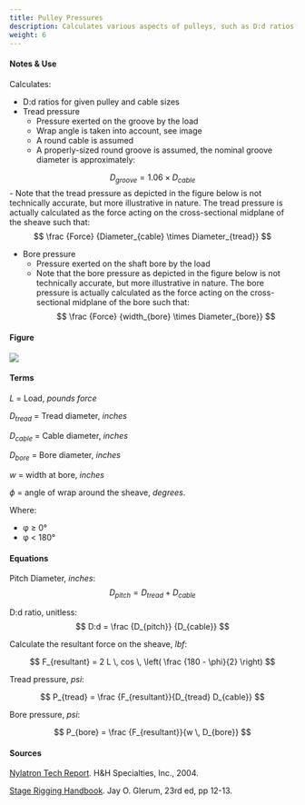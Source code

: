 ```yaml
---
title: Pulley Pressures
description: Calculates various aspects of pulleys, such as D:d ratios, tread, and bore pressures.
weight: 6
---
```


#### Notes & Use

Calculates:

* D:d ratios for given pulley and cable sizes
* Tread pressure
    - Pressure exerted on the groove by the load
    - Wrap angle is taken into account, see image
    - A round cable is assumed
    - A properly-sized round groove is assumed, the nominal groove diameter is approximately:

$$ D_{groove} = 1.06 \times D_{cable} $$
    - Note that the tread pressure as depicted in the figure below is not technically accurate, but more illustrative in nature.  The tread pressure is actually calculated as the force acting on the cross-sectional midplane of the sheave such that:
$$ \frac {Force} {Diameter_{cable} \times Diameter_{tread}} $$

* Bore pressure
    - Pressure exerted on the shaft bore by the load
    - Note that the bore pressure as depicted in the figure below is not technically accurate, but more illustrative in nature. The bore pressure is actually calculated as the force acting on the cross-sectional midplane of the bore such that: $$ \frac {Force} {width_{bore} \times Diameter_{bore}} $$

#### Figure

![](../../image/pulleys.jpg)

#### Terms

$L$ = Load, *pounds force*

$D_{tread}$ = Tread diameter, *inches*

$D_{cable}$ = Cable diameter, *inches*

$D_{bore}$ = Bore diameter, *inches*

$w$ = width at bore, *inches*

$\phi$ = angle of wrap around the sheave, *degrees*.

Where:

* &phi; &ge; 0&deg;
* &phi; < 180&deg;

#### Equations

Pitch Diameter, *inches*:
$$ D_{pitch} = D_{tread} + D_{cable}$$

D:d ratio, unitless:
$$ D:d = \frac {D_{pitch}} {D_{cable}} $$

Calculate the resultant force on the sheave, *lbf*:

$$ F_{resultant} = 2 L \, cos \, \left( \frac {180 - \phi}{2} \right) $$

Tread pressure, *psi*:

$$ P_{tread} = \frac {F_{resultant}}{D_{tread} D_{cable}} $$

Bore pressure, *psi*:

$$ P_{bore} = \frac {F_{resultant}}{w \, D_{bore}} $$

#### Sources

[Nylatron Tech Report](http://www.hhspecialties.com/TR1%2011-04.pdf). H&H Specialties, Inc., 2004.

[Stage Rigging Handbook](http://www.amazon.com/Stage-Rigging-Handbook-Third-Edition/dp/0809327414/ref=sr_1_1?ie=UTF8&qid=1389850373&sr=8-1&keywords=stage+rigging+handbook). Jay O. Glerum, 23rd ed, pp 12-13.